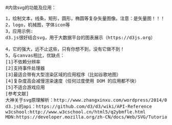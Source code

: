 #内敛svg的功能及应用：
<pre>
1，绘制文本，线条，矩形，圆形，椭圆等复杂矢量图像。注意：是矢量图！！！
2，logo，机械图，字体icon等
3，应用示例:
d3.js很好结合svg，用于大数据平台的图表展示（https://d3js.org）

4，它的强大，远不止这些，只有你想不到，没有它做不到！
5，与canvas相比，优缺点：
[1]不依赖分辨率
[2]支持事件处理器
[3]最适合带有大型渲染区域的应用程序（比如谷歌地图）
[4]复杂度高会减慢渲染速度（任何过度使用 DOM 的应用都不快）
[5]不适合游戏应用
[参考文献]
大神关于svg原理解析：http://www.zhangxinxu.com/wordpress/2014/08/svg-viewport-viewbox-preserveaspectratio/
d3.js的api：https://github.com/d3/d3/wiki/API-Reference
w3cshool:http://www.w3cschool.cn/html5/q2ybmfle.html
MDN:https://developer.mozilla.org/zh-CN/docs/Web/SVG/Tutorial
</pre>
